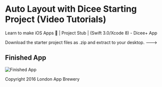 # Auto Layout with Dicee Starting Project (Video Tutorials)
Learn to make iOS Apps 📱 | Project Stub | (Swift 3.0/Xcode 8) - Dicee+ App

Download the starter project files as .zip and extract to your desktop. --->

## Finished App
![Finished App](https://github.com/londonappbrewery/Images/blob/master/Dicee%2B.gif)



Copyright 2016 London App Brewery
